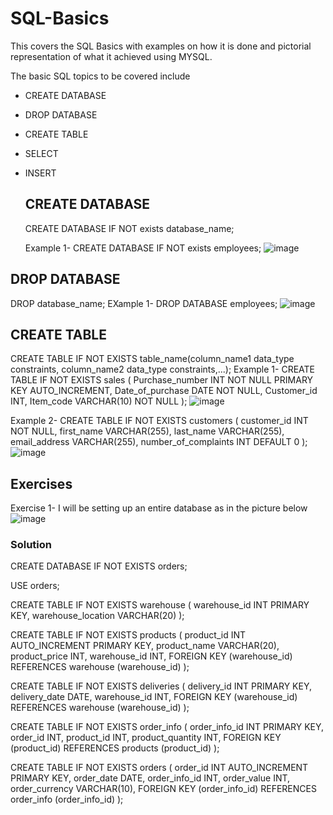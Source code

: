 # SQL-Basics
This covers the SQL Basics with examples on how it is done and pictorial representation of what it achieved using MYSQL.


The basic SQL topics to be covered include

* CREATE DATABASE
* DROP DATABASE
* CREATE TABLE
* SELECT
* INSERT
  

  ## CREATE DATABASE
  CREATE DATABASE IF NOT exists database_name;
  
  Example 1- CREATE DATABASE IF NOT exists employees;
  ![image](https://github.com/user-attachments/assets/d20f3fac-7879-4d38-8ef4-85c85ad55e93)

## DROP DATABASE 
DROP database_name;
EXample 1- DROP DATABASE employees;
![image](https://github.com/user-attachments/assets/90f63598-e76e-4a04-aa12-683c0c730c0a)

## CREATE TABLE
CREATE TABLE IF NOT EXISTS table_name(column_name1 data_type constraints, column_name2 data_type constraints,...);
Example 1- CREATE TABLE IF NOT EXISTS sales (
    Purchase_number INT NOT NULL PRIMARY KEY AUTO_INCREMENT,
    Date_of_purchase DATE NOT NULL,
    Customer_id INT,
    Item_code VARCHAR(10) NOT NULL
);
![image](https://github.com/user-attachments/assets/239ca4fc-c96c-4ba6-9b2a-194cff6d471f)


Example 2- CREATE TABLE IF NOT EXISTS customers (
    customer_id INT NOT NULL,
    first_name VARCHAR(255),
    last_name VARCHAR(255),
    email_address VARCHAR(255),
    number_of_complaints INT DEFAULT 0
);
![image](https://github.com/user-attachments/assets/74339827-9e28-42f7-8d56-b1d1070471d0)



## Exercises
Exercise 1- I will be setting up an entire database as in the picture below
![image](https://github.com/user-attachments/assets/7701eed5-84a8-4c83-9db6-24a3191f471a)

### Solution
CREATE DATABASE IF NOT EXISTS orders;

USE orders;

CREATE TABLE IF NOT EXISTS warehouse (
    warehouse_id INT PRIMARY KEY,
    warehouse_location VARCHAR(20)
);

CREATE TABLE IF NOT EXISTS products (
    product_id INT AUTO_INCREMENT PRIMARY KEY,
    product_name VARCHAR(20),
    product_price INT,
    warehouse_id INT,
    FOREIGN KEY (warehouse_id)
        REFERENCES warehouse (warehouse_id)
);

CREATE TABLE IF NOT EXISTS deliveries (
    delivery_id INT PRIMARY KEY,
    delivery_date DATE,
    warehouse_id INT,
    FOREIGN KEY (warehouse_id)
        REFERENCES warehouse (warehouse_id)
);

CREATE TABLE IF NOT EXISTS order_info (
    order_info_id INT PRIMARY KEY,
    order_id INT,
    product_id INT,
    product_quantity INT,
    FOREIGN KEY (product_id)
        REFERENCES products (product_id)
);

CREATE TABLE IF NOT EXISTS orders (
    order_id INT AUTO_INCREMENT PRIMARY KEY,
    order_date DATE,
    order_info_id INT,
    order_value INT,
    order_currency VARCHAR(10),
    FOREIGN KEY (order_info_id)
        REFERENCES order_info (order_info_id)
);


